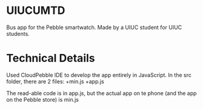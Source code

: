 # UIUCUMTD
Bus app for the Pebble smartwatch. Made by a UIUC student for UIUC students.



# Technical Details
Used CloudPebble IDE to develop the app entirely in JavaScript. In the src folder, there are 2 files:
+min.js
+app.js

The read-able code is in app.js, but the actual app on te phone (and the app on the Pebble store) is min.js